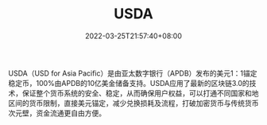 ﻿---
weight: 
title: "USDA"
description: "USDA（USD for Asia Pacific）是由亚太数字银行（APDB）发布的美元1：1锚定稳定币，100%由APDB的10亿美金储备支持"
date: 2022-03-25T21:57:40+08:00
lastmod: 2022-03-25T16:45:40+08:00
draft: false
authors: ["Metabd"]
featuredImage: "usda.webp"
link: ""
tags: ["数字代币","USDA"]
categories: ["navigation"]
navigation: ["数字代币"]
lightgallery: true
toc: true
pinned: false
recommend: false
recommend1: false
---
USDA（USD for Asia Pacific）是由亚太数字银行（APDB）发布的美元1：1锚定稳定币，100%由APDB的10亿美金储备支持。USDA应用了最新的区块链3.0的技术，保证整个货币系统的安全、稳定，从而确保用户权益，可以打通不同国家和地区间的货币限制，直接美元锚定，减少兑换损耗及流程，打破加密货币与传统货币次元壁，资金流通更自由方便。
